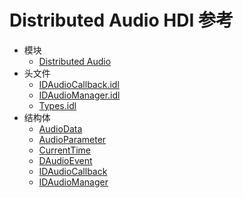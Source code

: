 # Distributed Audio HDI 参考

- 模块
    - [Distributed Audio](_distributed.md)
- 头文件
    - [IDAudioCallback.idl](_i_d_audio_callback_8idl.md)
    - [IDAudioManager.idl](_i_d_audio_manager_8idl.md)
    - [Types.idl](_types_8idl.md)
- 结构体
    - [AudioData](_audio_data.md)
    - [AudioParameter](_audio_parameter.md)
    - [CurrentTime](_current_time.md)
    - [DAudioEvent](_d_audio_event.md)
    - [IDAudioCallback](interface_i_d_audio_callback.md)
    - [IDAudioManager](interface_i_d_audio_manager.md)

